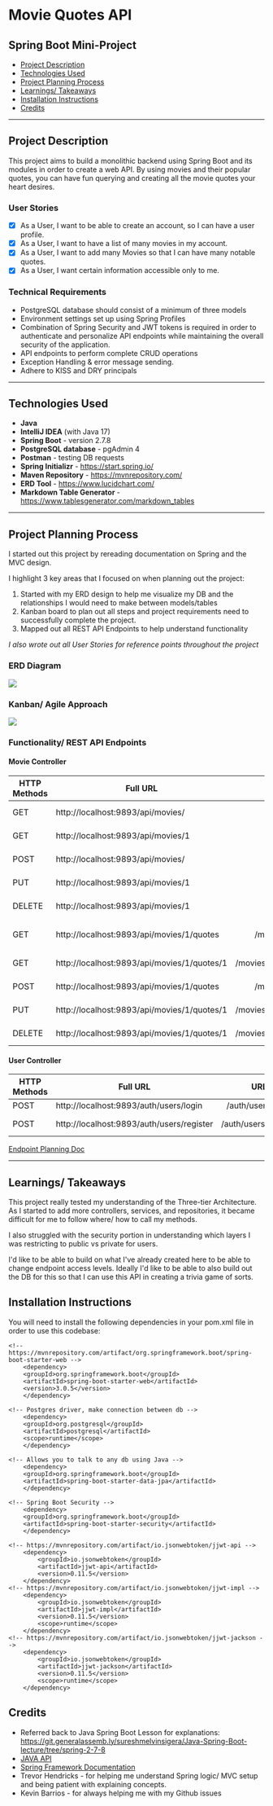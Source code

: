 # Movie Quotes API

## Spring Boot Mini-Project
* <a href="#project-description">Project Description</a>
* <a href="#technologies-used">Technologies Used</a>
* <a href="#project-planning-process">Project Planning Process</a>
* <a href="#learnings-takeaways">Learnings/ Takeaways</a>
* <a href="#installation-instructions">Installation Instructions</a>
* <a href="#credits">Credits</a>

---
## Project Description

This project aims to build a monolithic 
backend using Spring Boot and its modules in order to create a web API. 
By using movies and their popular quotes, you can have fun querying and creating all the movie quotes your heart desires.

### User Stories
- [x] As a User, I want to be able to create an account, so I can have a user profile.
- [x] As a User, I want to have a list of many movies in my account.
- [x] As a User, I want to add many Movies so that I can have many notable quotes.
- [x] As a User, I want certain information accessible only to me.

### Technical Requirements
* PostgreSQL database should consist of a minimum of three models
* Environment settings set up using Spring Profiles
* Combination of Spring Security and JWT tokens is required in order to authenticate and personalize API endpoints while maintaining the overall security of the application.
* API endpoints to perform complete CRUD operations
* Exception Handling & error message sending.
* Adhere to KISS and DRY principals
---

## Technologies Used
* **Java**
* **IntelliJ IDEA** (with Java 17)
* **Spring Boot** - version 2.7.8
* **PostgreSQL database** - pgAdmin 4
* **Postman** - testing DB requests
* **Spring Initializr** - https://start.spring.io/
* **Maven Repository** - https://mvnrepository.com/
* **ERD Tool** - https://www.lucidchart.com/
* **Markdown Table Generator** - https://www.tablesgenerator.com/markdown_tables

---
## Project Planning Process

I started out this project by rereading documentation on Spring and the MVC design.

I highlight 3 key areas that I focused on when planning out the project:
1. Started with my ERD design to help me visualize my DB and the relationships I would need to make between models/tables
2. Kanban board to plan out all steps and project requirements need to successfully complete the project.
3. Mapped out all REST API Endpoints to help understand functionality

*I also wrote out all User Stories for reference points throughout the project*

### ERD Diagram
![](/images/DB_ER_diagram.png)

### Kanban/ Agile Approach
![](/images/agile_project_plan.png)

### Functionality/ REST API Endpoints

#### Movie Controller
| HTTP Methods 	| Full URL                                    	|                 URL                	|        Functionally        	|
|--------------	|---------------------------------------------	|:----------------------------------:	|:--------------------------:	|
| GET          	| http://localhost:9893/api/movies/           	| /movies/                           	| Get All movies             	|
| GET          	| http://localhost:9893/api/movies/1          	| /movies/{movieId}                  	| Get Movie By Id            	|
| POST         	| http://localhost:9893/api/movies/           	| /movies/                           	| Create Movie               	|
| PUT          	| http://localhost:9893/api/movies/1          	| /movies/{movieId}                  	| Update Movie By Id         	|
| DELETE       	| http://localhost:9893/api/movies/1          	| /movies/{movieId}                  	| Delete Movie By Id         	|
| GET          	| http://localhost:9893/api/movies/1/quotes   	| /movies/{movieId}/quotes           	| Get all quotes by movie id 	|
| GET          	| http://localhost:9893/api/movies/1/quotes/1 	| /movies/{movieId}/quotes/{quoteId} 	| Get quote by id            	|
| POST         	| http://localhost:9893/api/movies/1/quotes   	| /movies/{movieId}/quotes           	| Create quote               	|
| PUT          	| http://localhost:9893/api/movies/1/quotes/1 	| /movies/{movieId}/quotes/{quoteId} 	| Update quote by id         	|
| DELETE       	| http://localhost:9893/api/movies/1/quotes/1 	| /movies/{movieId}/quotes/{quoteId} 	| Delete quote by id         	|

#### User Controller
| HTTP Methods 	| Full URL                                  	|          URL         	|   Functionally   	|
|--------------	|-------------------------------------------	|:--------------------:	|:----------------:	|
| POST         	| http://localhost:9893/auth/users/login    	| /auth/users/login    	| Logs user in     	|
| POST         	| http://localhost:9893/auth/users/register 	| /auth/users/register 	| Registers a user 	|


[Endpoint Planning Doc](https://docs.google.com/spreadsheets/d/1TMQIOrHQxaXZtsJ4rmfsd5t8xElu4gvIv6P-eFgEU1k/edit?usp=sharing)

---

## Learnings/ Takeaways

This project really tested my understanding of the Three-tier Architecture. As I started to add more controllers, services, and 
repositories, it became difficult for me to follow where/ how to call my methods.

I also struggled with the security portion in understanding which layers I was restricting to public vs private for users.

I'd like to be able to build on what I've already created here to be able to change endpoint access levels. Ideally I'd like to be able to also build out the DB for this 
so that I can use this API in creating a trivia game of sorts.

## Installation Instructions

You will need to install the following dependencies in your pom.xml file in order to use this codebase:

```
<!-- https://mvnrepository.com/artifact/org.springframework.boot/spring-boot-starter-web -->
    <dependency>
    <groupId>org.springframework.boot</groupId>
    <artifactId>spring-boot-starter-web</artifactId>
    <version>3.0.5</version>
    </dependency>
    
<!-- Postgres driver, make connection between db -->
    <dependency>
    <groupId>org.postgresql</groupId>
    <artifactId>postgresql</artifactId>
    <scope>runtime</scope>
    </dependency>
    
<!-- Allows you to talk to any db using Java -->
    <dependency>
    <groupId>org.springframework.boot</groupId>
    <artifactId>spring-boot-starter-data-jpa</artifactId>
    </dependency>
    
<!-- Spring Boot Security -->    
    <dependency>
    <groupId>org.springframework.boot</groupId>
    <artifactId>spring-boot-starter-security</artifactId>
    </dependency>

<!-- https://mvnrepository.com/artifact/io.jsonwebtoken/jjwt-api -->
    <dependency>
        <groupId>io.jsonwebtoken</groupId>
        <artifactId>jjwt-api</artifactId>
        <version>0.11.5</version>
    </dependency>
<!-- https://mvnrepository.com/artifact/io.jsonwebtoken/jjwt-impl -->
    <dependency>
        <groupId>io.jsonwebtoken</groupId>
        <artifactId>jjwt-impl</artifactId>
        <version>0.11.5</version>
        <scope>runtime</scope>
    </dependency>
<!-- https://mvnrepository.com/artifact/io.jsonwebtoken/jjwt-jackson -->
    <dependency>
        <groupId>io.jsonwebtoken</groupId>
        <artifactId>jjwt-jackson</artifactId>
        <version>0.11.5</version>
        <scope>runtime</scope>
    </dependency> 
```

## Credits

* Referred back to Java Spring Boot Lesson for explanations: https://git.generalassemb.ly/sureshmelvinsigera/Java-Spring-Boot-lecture/tree/spring-2-7-8
* [JAVA API](https://docs.oracle.com/en/java/javase/17/docs/api/index.html)
* [Spring Framework Documentation](https://docs.spring.io/spring-framework/docs/current/reference/html/)
* Trevor Hendricks - for helping me understand Spring logic/ MVC setup and being patient with explaining concepts.
* Kevin Barrios - for always helping me with my Github issues